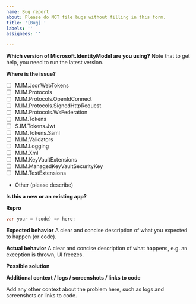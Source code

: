 ```yaml
---
name: Bug report
about: Please do NOT file bugs without filling in this form.
title: '[Bug] '
labels: ''
assignees: ''

---
```


**Which version of Microsoft.IdentityModel are you using?**
Note that to get help, you need to run the latest version. 
<!-- E.g. Microsoft.IdentityModel 6.14 -->

**Where is the issue?**
 * [ ] M.IM.JsonWebTokens
 * [ ] M.IM.Protocols
 * [ ] M.IM.Protocols.OpenIdConnect
 * [ ] M.IM.Protocols.SignedHttpRequest
 * [ ] M.IM.Protocols.WsFederation
 * [ ] M.IM.Tokens
 * [ ] S.IM.Tokens.Jwt
 * [ ] M.IM.Tokens.Saml
 * [ ] M.IM.Validators
 * [ ] M.IM.Logging
 * [ ] M.IM.Xml
 * [ ] M.IM.KeyVaultExtensions
 * [ ] M.IM.ManagedKeyVaultSecurityKey
 * [ ] M.IM.TestExtensions
 * Other (please describe)

**Is this a new or an existing app?**
<!-- Ex:
a. The app is in production and I have upgraded to a new version of Microsoft.IdentityModel.*
b. The app is in production and I haven't upgraded Microsoft.IdentityModel.*, but started seeing this issue.
c. This is a new app or an experiment.
-->

**Repro**

```csharp
var your = (code) => here;
```

**Expected behavior**
A clear and concise description of what you expected to happen (or code).

**Actual behavior**
A clear and concise description of what happens, e.g. an exception is thrown, UI freezes.

**Possible solution**
<!-- Only if you have suggestions on a fix for the bug. -->

**Additional context / logs / screenshots / links to code**
<!-- Please do not include any customer data or Personal Identifiable Information (PII) in any content posted to GitHub. See https://docs.microsoft.com/en-us/compliance/regulatory/gdpr#gdpr-faqs for more info on PII.-->
Add any other context about the problem here, such as logs and screenshots or links to code.
